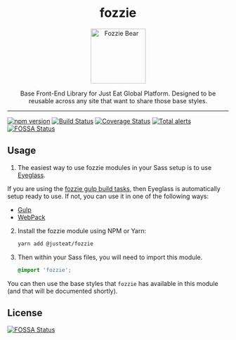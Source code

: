 <div align="center">
<h1>fozzie</h1>

<img width="125" alt="Fozzie Bear" src="bear.png" />

<p>Base Front-End Library for Just Eat Global Platform.  Designed to be reusable across any site that want to share those base styles.</p>
</div>

---

[![npm version](https://badge.fury.io/js/%40justeat%2Ffozzie.svg)](https://badge.fury.io/js/%40justeat%2Ffozzie)
[![Build Status](https://travis-ci.org/justeat/fozzie.svg)](https://travis-ci.org/justeat/fozzie)
[![Coverage Status](https://coveralls.io/repos/github/justeat/fozzie/badge.svg)](https://coveralls.io/github/justeat/fozzie)
[![Total alerts](https://img.shields.io/lgtm/alerts/g/justeat/fozzie.svg)](https://lgtm.com/projects/g/justeat/fozzie/alerts/)
[![FOSSA Status](https://app.fossa.io/api/projects/git%2Bgithub.com%2Fjusteat%2Ffozzie.svg?type=shield)](https://app.fossa.io/projects/git%2Bgithub.com%2Fjusteat%2Ffozzie?ref=badge_shield)

## Usage

1. The easiest way to use fozzie modules in your Sass setup is to use [Eyeglass](https://www.npmjs.com/package/eyeglass).

If you are using the [fozzie gulp build tasks](https://www.npmjs.com/package/@justeat/gulp-build-fozzie), then Eyeglass is automatically setup ready to use.  If not, you can use it in one of the following ways:

- [Gulp](https://github.com/sass-eyeglass/eyeglass/blob/master/site-src/docs/integrations/gulp.md)
- [WebPack](https://github.com/sass-eyeglass/eyeglass/issues/153#issuecomment-300895607)

2.  Install the fozzie module using NPM or Yarn:

    ```bash
    yarn add @justeat/fozzie
    ```

3.  Then within your Sass files, you will need to import this module.

    ```scss
    @import 'fozzie';
    ```

You can then use the base styles that `fozzie` has available in this module (and that will be documented shortly).


## License
[![FOSSA Status](https://app.fossa.io/api/projects/git%2Bgithub.com%2Fjusteat%2Ffozzie.svg?type=large)](https://app.fossa.io/projects/git%2Bgithub.com%2Fjusteat%2Ffozzie?ref=badge_large)